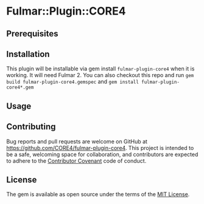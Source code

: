 # Fulmar::Plugin::CORE4


## Prerequisites


## Installation

This plugin will be installable via gem install `fulmar-plugin-core4` when it is working. It will need Fulmar 2.
You can also checkout this repo and run `gem build fulmar-plugin-core4.gemspec` and
`gem install fulmar-plugin-core4*.gem`

## Usage


## Contributing

Bug reports and pull requests are welcome on GitHub at https://github.com/CORE4/fulmar-plugin-core4.
This project is intended to be a safe, welcoming space for collaboration, and contributors are expected to
adhere to the [Contributor Covenant](contributor-covenant.org) code of conduct.


## License

The gem is available as open source under the terms of the [MIT License](http://opensource.org/licenses/MIT).
